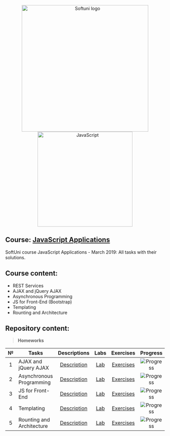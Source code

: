 <p align="center">
	<a href="https://softuni.bg/"><img src="https://www.jobs.bg/assets/logo/2017-09-01/b_6e048c01c340d967f2a6e540e9825d46.png" alt="Softuni logo" width="400" align="center"></a>
	<a href="https://www.javascript.com/"><img src="https://upload.wikimedia.org/wikipedia/commons/thumb/9/99/Unofficial_JavaScript_logo_2.svg/512px-Unofficial_JavaScript_logo_2.svg.png" alt="JavaScript" width="300" align="center"></a>
<p>

## Course: [JavaScript Applications](https://softuni.bg/trainings/2249/js-applications-march-2019)
SoftUni course JavaScript Applications - March 2019: All tasks with their solutions.

## Course content:
- REST Services
- AJAX and jQuery AJAX
- Asynchronous Programming
- JS for Front-End (Bootstrap)
- Templating
- Rounting and Architecture

## Repository content:

> **Homeworks**

№   |Tasks							|Descriptions																							| Labs																												| Exercises																													|Progress																													
:--:|-------------------------------|:-----------------------------------------------------------------------------------------------------:|:-----------------------------------------------------------------------------------------------------------------:|:-------------------------------------------------------------------------------------------------------------------------:|:-------------:
1	|AJAX and jQuery AJAX			|[Description](https://github.com/dobroslav-atanasov/JavaScript-Applications/tree/master/Resources)		|[Lab](https://github.com/dobroslav-atanasov/JavaScript-Applications/tree/master/01.AJAXAndJQueryAJAX-Lab)			|[Exercises](https://github.com/dobroslav-atanasov/JavaScript-Applications/tree/master/02.AJAXAndJQueryAJAX-Exercises)		|![Progress](http://progressed.io/bar/100?title=completed)
2	|Asynchronous Programming		|[Description](https://github.com/dobroslav-atanasov/JavaScript-Applications/tree/master/Resources)		|[Lab](https://github.com/dobroslav-atanasov/JavaScript-Applications/tree/master/03.AsynchronousProgramming-Lab)	|[Exercises](https://github.com/dobroslav-atanasov/JavaScript-Applications/tree/master/04.AsynchronousProgramming-Exercises)|![Progress](http://progressed.io/bar/100?title=completed)
3	|JS for Front-End				|[Description](https://github.com/dobroslav-atanasov/JavaScript-Applications/tree/master/Resources)		|[Lab](https://github.com/dobroslav-atanasov/JavaScript-Applications/tree/master/05.JSForFrondEnd-Lab)				|[Exercises](https://github.com/dobroslav-atanasov/JavaScript-Applications/tree/master/06.JSForFrondEnd-Exercises)			|![Progress](http://progressed.io/bar/100?title=completed)
4	|Templating						|[Description](https://github.com/dobroslav-atanasov/JavaScript-Applications/tree/master/Resources)		|[Lab](https://github.com/dobroslav-atanasov/JavaScript-Applications/tree/master/07.Templating-Lab)					|[Exercises](https://github.com/dobroslav-atanasov/JavaScript-Applications/tree/master/08.Templating-Exercises)				|![Progress](http://progressed.io/bar/100?title=completed)
5	|Rounting and Architecture		|[Description](https://github.com/dobroslav-atanasov/JavaScript-Applications/tree/master/Resources)		|[Lab](https://github.com/dobroslav-atanasov/JavaScript-Applications/tree/master/09.RountingAndArchitecture-Lab)	|[Exercises]()				|![Progress](http://progressed.io/bar/50)
